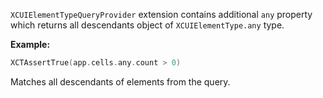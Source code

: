 `XCUIElementTypeQueryProvider` extension contains additional `any` property
which returns all descendants object of `XCUIElementType.any` type.

**Example:**

```swift
XCTAssertTrue(app.cells.any.count > 0)
```

Matches all descendants of elements from the query.
